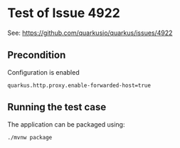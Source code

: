 # Test of Issue 4922 

See: https://github.com/quarkusio/quarkus/issues/4922


## Precondition

Configuration is enabled
```
quarkus.http.proxy.enable-forwarded-host=true
```

## Running the test case

The application can be packaged using:
```shell script
./mvnw package
```
